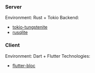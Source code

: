 ### Server
Environment: Rust + Tokio
Backend:
* [tokio-tungstenite](https://crates.io/crates/tokio-tungstenite)
* [rusqlite](https://docs.rs/rusqlite/0.24.2/rusqlite)

### Client
Environment: Dart + Flutter
Technologies:
* [flutter-bloc](https://pub.dev/packages/flutter_bloc)